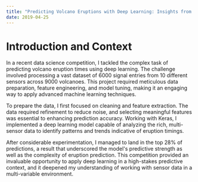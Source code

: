 ```yaml
---
title: "Predicting Volcano Eruptions with Deep Learning: Insights from a Unique Challenge"
date: 2019-04-25
---
```


# Introduction and Context

In a recent data science competition, I tackled the complex task of predicting volcano eruption times using deep learning. The challenge involved processing a vast dataset of 6000 signal entries from 10 different sensors across 9000 volcanoes. This project required meticulous data preparation, feature engineering, and model tuning, making it an engaging way to apply advanced machine learning techniques.

To prepare the data, I first focused on cleaning and feature extraction. The data required refinement to reduce noise, and selecting meaningful features was essential to enhancing prediction accuracy. Working with Keras, I implemented a deep learning model capable of analyzing the rich, multi-sensor data to identify patterns and trends indicative of eruption timings.

After considerable experimentation, I managed to land in the top 28% of predictions, a result that underscored the model's predictive strength as well as the complexity of eruption prediction. This competition provided an invaluable opportunity to apply deep learning in a high-stakes predictive context, and it deepened my understanding of working with sensor data in a multi-variable environment.
